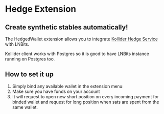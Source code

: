 <h1>Hedge Extension</h1>

<h2>Create synthetic stables automatically!</h2>

The HedgedWallet extension allows you to integrate [Kollider Hedge Service](https://github.com/standardsats/kollider-hedge) with LNBits.

Kollider client works with Postgres so it is good to have LNBits instance running on Postgres too.

<h2>How to set it up</h2>

1. Simply bind any available wallet in the extension menu
2. Make sure you have funds on your account
3. It will request to open new short position on every incoming payment for binded wallet and request for long position when sats are spent from the same wallet.

